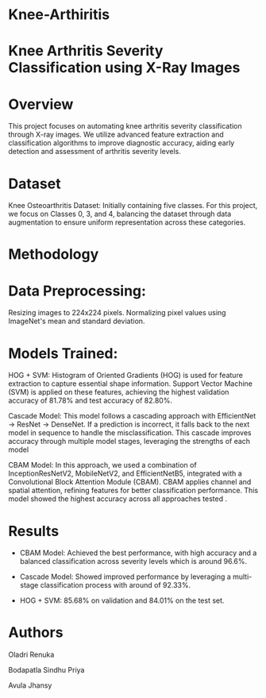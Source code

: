 # Knee-Arthiritis
# Knee Arthritis Severity Classification using X-Ray Images
# Overview
This project focuses on automating knee arthritis severity classification through X-ray images. We utilize advanced feature extraction and classification algorithms to improve diagnostic accuracy, aiding early detection and assessment of arthritis severity levels.

# Dataset
Knee Osteoarthritis Dataset: Initially containing five classes. For this project, we focus on Classes 0, 3, and 4, balancing the dataset through data augmentation to ensure uniform representation across these categories.

# Methodology
# Data Preprocessing:
Resizing images to 224x224 pixels.
Normalizing pixel values using ImageNet's mean and standard deviation.

# Models Trained:
HOG + SVM: Histogram of Oriented Gradients (HOG) is used for feature extraction to capture essential shape information. Support Vector Machine (SVM) is applied on these features, achieving the highest validation accuracy of 81.78% and test accuracy of 82.80%.

Cascade Model: This model follows a cascading approach with EfficientNet -> ResNet -> DenseNet. If a prediction is incorrect, it falls back to the next model in sequence to handle the misclassification. This cascade improves accuracy through multiple model stages, leveraging the strengths of each model 

CBAM Model: In this approach, we used a combination of InceptionResNetV2, MobileNetV2, and EfficientNetB5, integrated with a Convolutional Block Attention Module (CBAM). CBAM applies channel and spatial attention, refining features for better classification performance. This model showed the highest accuracy across all approaches tested .

# Results
* CBAM Model: Achieved the best performance, with high accuracy and a balanced classification across severity levels which is around 96.6%.

* Cascade Model: Showed improved performance by leveraging a multi-stage classification process with around of 92.33%.

* HOG + SVM:  85.68% on validation and 84.01% on the test set.



# Authors
Oladri Renuka

Bodapatla Sindhu Priya

Avula Jhansy
